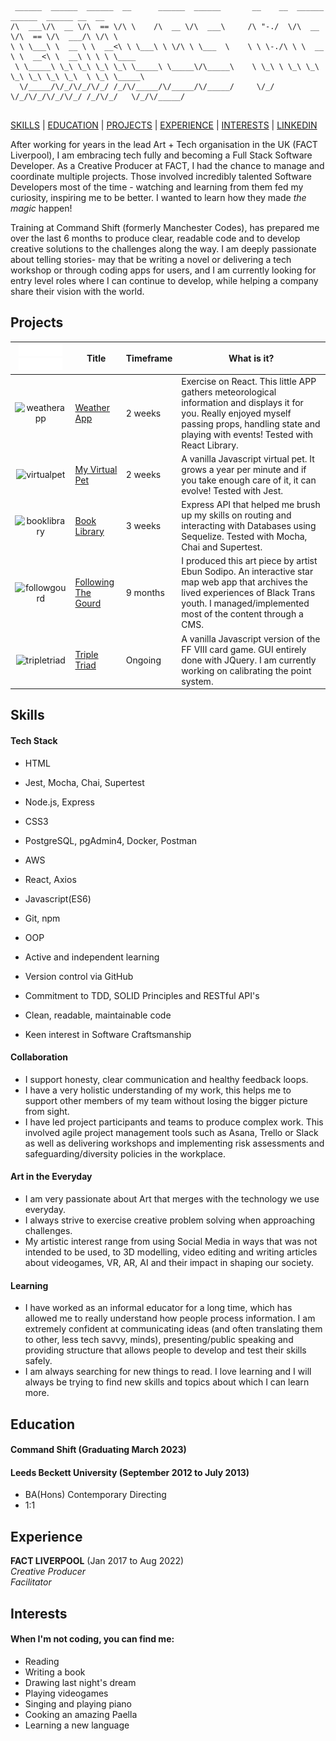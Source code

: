 ```
 ______  ______  ______  __      ______  ______       __    __  ______  ______  ______ __  __        
/\  ___\/\  __ \/\  == \/\ \    /\  __ \/\  ___\     /\ "-./  \/\  __ \/\  == \/\  ___/\ \/\ \       
\ \ \___\ \  __ \ \  __<\ \ \___\ \ \/\ \ \___  \    \ \ \-./\ \ \  __ \ \  __<\ \  __\ \ \ \ \____  
 \ \_____\ \_\ \_\ \_\ \_\ \_____\ \_____\/\_____\    \ \_\ \ \_\ \_\ \_\ \_\ \_\ \_\  \ \_\ \_____\ 
  \/_____/\/_/\/_/\/_/ /_/\/_____/\/_____/\/_____/     \/_/  \/_/\/_/\/_/\/_/ /_/\/_/   \/_/\/_____/ 
                                                                
```

[SKILLS](#skills) | [EDUCATION](#education) | [PROJECTS](#projects) | [EXPERIENCE](#experience) | [INTERESTS](#interests) | [LINKEDIN](https://www.linkedin.com/in/carlos-marfil-55875324a/)

After working for years in the lead Art + Tech organisation in the UK (FACT Liverpool), I am embracing tech fully and becoming a Full Stack Software Developer. As a Creative Producer at FACT, I had the chance to manage and coordinate multiple projects. Those involved incredibly talented Software Developers most of the time - watching and learning from them fed my curiosity, inspiring me to be better. I wanted to learn how they made *the magic* happen!

Training at Command Shift (formerly Manchester Codes), has prepared me over the last 6 months to produce clear, readable code and to develop creative solutions to the challenges along the way. I am deeply passionate about telling stories- may that be writing a novel or delivering a tech workshop or through coding apps for users, and I am currently looking for entry level roles where I can continue to develop, while helping a company share their vision with the world.

## Projects

| ![buffer](https://github.com/C-Marfil/CV/blob/main/images/tablebuffer.png)![buffer](https://github.com/C-Marfil/CV/blob/main/images/tablebuffer.png) | Title        | Timeframe          | What is it? | 
| :---------:  | ------------- |-------------| -------|
| ![weatherapp](https://github.com/C-Marfil/CV/blob/main/images/WEATHER.png) | [Weather App](https://github.com/C-Marfil/weather-app)      | 2 weeks |  Exercise on React. This little APP gathers meteorological information and displays it for you. Really enjoyed myself passing props, handling state and playing with events! Tested with React Library. |
| ![virtualpet](https://github.com/C-Marfil/CV/blob/main/images/virtualpet.png) | [My Virtual Pet](https://github.com/C-Marfil/virtual-pet-GUI)      | 2 weeks |  A vanilla Javascript virtual pet. It grows a year per minute and if you take enough care of it, it can evolve! Tested with Jest.|
| ![booklibrary](https://github.com/C-Marfil/CV/blob/main/images/erd.png) | [Book Library](https://github.com/C-Marfil/book_library.git)      | 3 weeks |  Express API that helped me brush up my skills on routing and interacting with Databases using Sequelize. Tested with Mocha, Chai and Supertest. |
| ![followgourd](https://github.com/C-Marfil/CV/blob/main/images/ftg3.png) | [Following The Gourd](https://followthegourd.vercel.app/)      | 9 months |  I produced this art piece by artist Ebun Sodipo. An interactive star map web app that archives the lived experiences of Black Trans youth. I managed/implemented most of the content through a CMS. |
| ![tripletriad](https://github.com/C-Marfil/CV/blob/main/images/ttcardDiablo.png) | [Triple Triad](https://github.com/C-Marfil/triple_triad)      | Ongoing |  A vanilla Javascript version of the FF VIII card game. GUI entirely done with JQuery. I am currently working on calibrating the point system. |

## Skills

#### Tech Stack 
- HTML
- Jest, Mocha, Chai, Supertest
- Node.js, Express
- CSS3
- PostgreSQL, pgAdmin4, Docker, Postman
- AWS
- React, Axios 
- Javascript(ES6)
- Git, npm


- OOP
- Active and independent learning
- Version control via GitHub
- Commitment to TDD, SOLID Principles and RESTful API's
- Clean, readable, maintainable code
- Keen interest in Software Craftsmanship


#### Collaboration

- I support honesty, clear communication and healthy feedback loops.
- I have a very holistic understanding of my work, this helps me to support other members of my team without losing the bigger picture from sight.
- I have led project participants and teams to produce complex work. This involved agile project management tools such as Asana, Trello or Slack as well as delivering workshops and implementing risk assessments and safeguarding/diversity policies in the workplace.

#### Art in the Everyday

- I am very passionate about Art that merges with the technology we use everyday.
- I always strive to exercise creative problem solving when approaching challenges.
- My artistic interest range from using Social Media in ways that was not intended to be used, to 3D modelling, video editing and writing articles about videogames, VR, AR, AI and their impact in shaping our society.

#### Learning

- I have worked as an informal educator for a long time, which has allowed me to really understand how people process information. I am extremely confident at communicating ideas (and often translating them to other, less tech savvy, minds), presenting/public speaking and providing structure that allows people to develop and test their skills safely.
- I am always searching for new things to read. I love learning and I will always be trying to find new skills and topics about which I can learn more.

## Education

#### Command Shift (Graduating March 2023)

#### Leeds Beckett University (September 2012 to July 2013)

- BA(Hons) Contemporary Directing
- 1:1

## Experience 

**FACT LIVERPOOL** (Jan 2017 to Aug 2022)    
*Creative Producer*  
*Facilitator*  

## Interests
#### When I'm not coding, you can find me:

- Reading
- Writing a book
- Drawing last night's dream
- Playing videogames
- Singing and playing piano
- Cooking an amazing Paella
- Learning a new language

